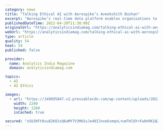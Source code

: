 ```yaml
---
category: news
title: "Talking Ethical AI with Aerospike’s Aveekshith Bushan"
excerpt: "Aerospike’s real-time data platform enables organisations to act instantly across billions of transactions while reducing server footprint by up to 80%."
publishedDateTime: 2022-04-20T11:30:00Z
originalUrl: "https://analyticsindiamag.com/talking-ethical-ai-with-aerospikes-aveekshith-bushan%EF%BF%BC/"
webUrl: "https://analyticsindiamag.com/talking-ethical-ai-with-aerospikes-aveekshith-bushan%EF%BF%BC/"
type: article
quality: 54
heat: 54
published: false

provider:
  name: Analytics India Magazine
  domain: analyticsindiamag.com

topics:
  - AI
  - AI Ethics

images:
  - url: "https://149695847.v2.pressablecdn.com/wp-content/uploads/2022/04/AIM-illustration-3-1.jpg"
    width: 2240
    height: 1260
    isCached: true

secured: "xSUJKFt8su82KOJsQ6aMY7V3MUSsJe40IJnxebsmqnL+umTmlQY+Fw0nRK1QZtv0ZC5jT/GYN+Bi7HL6WlmRuVbwqKfBTKJ6tdFbQ1FvNxlJh2dD2mMDuR8dlobdRTffMLloGPlWwIeSkbpVIL6LLlFfGreZWe/Gill/bUoNTipac0c3/Xec9d0oPTij8maz440+uVPH5b36VlR38ks4Oiw3r66W91NkFobsXznMG3LePPa7SsEcVWQO1RP4FTvrqp2LqVX+LfETaS2wLoPAYBTKTvh6+JMe0H2VgwZ6W9467cMCR3sJXmrvDG2ePHGFyozaWWN2WIImNqbXzL3nIoZuoHuG0FiGtqNIriN41NE=;U9zXNTEBkFipJGdqb0AiTA=="
---
```


